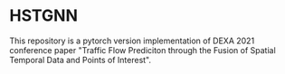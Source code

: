 # HSTGNN
This repository is a pytorch version implementation of DEXA 2021 conference paper "Traffic Flow Prediciton through the Fusion of Spatial Temporal Data and Points of Interest".

